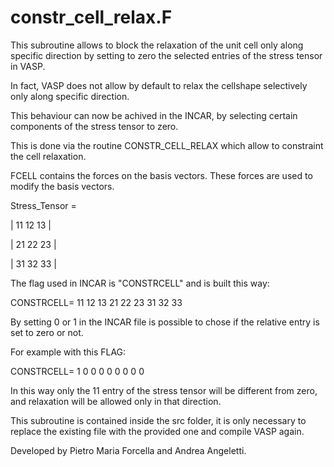 # constr_cell_relax.F
This subroutine allows to block the relaxation of the unit cell only along specific direction by setting to zero the selected entries of the stress tensor in VASP. 

In fact, VASP does not allow by default to relax the cellshape selectively only along specific direction.

This behaviour can now be achived in the INCAR, by selecting certain components of the stress tensor to zero.

This is done via the routine CONSTR_CELL_RELAX which allow to constraint the cell relaxation.

FCELL contains the forces on the basis vectors. These forces are used to modify the basis vectors.

Stress_Tensor = 

| 11	12	13 |

| 21	22	23 |

| 31	32	33 |

The flag used in INCAR is "CONSTRCELL" and is built this way:

CONSTRCELL= 11 12 13 21 22 23 31 32 33 

By setting 0 or 1 in the INCAR file is possible to chose if the relative entry is set to zero or not.

For example with this FLAG:

CONSTRCELL= 1 0 0 0 0 0 0 0 0

In this way only the 11 entry of the stress tensor will be different from zero, and relaxation will be allowed only in that direction.


This subroutine is contained inside the src folder, it is only necessary to replace the existing file with the provided one and compile VASP again.


Developed by Pietro Maria Forcella and Andrea Angeletti.
